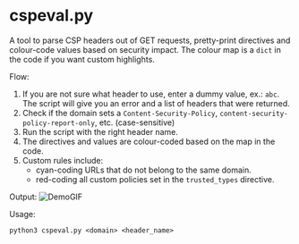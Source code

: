 # cspeval.py

A tool to parse CSP headers out of GET requests, pretty-print directives and colour-code values based on security impact. The colour map is a `dict` in the code if you want custom highlights. 

Flow:
1. If you are not sure what header to use, enter a dummy value, ex.: `abc`. The script will give you an error and a list of headers that were returned. 
2. Check if the domain sets a `Content-Security-Policy`, `content-security-policy-report-only`, etc. (case-sensitive)
3. Run the script with the right header name.
4. The directives and values are colour-coded based on the map in the code.
5. Custom rules include:
	- cyan-coding URLs that do not belong to the same domain.
	- red-coding all custom policies set in the `trusted_types` directive.

Output:
![DemoGIF][1]

Usage:
```
python3 cspeval.py <domain> <header_name>
```

[1]: https://github.com/anishsujanani/cspeval.py/blob/main/cspeval_op.gif 
